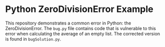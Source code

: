 # Python ZeroDivisionError Example
This repository demonstrates a common error in Python: the ZeroDivisionError.  The `bug.py` file contains code that is vulnerable to this error when calculating the average of an empty list. The corrected version is found in `bugSolution.py`.